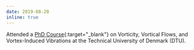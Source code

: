 ```yaml
---
date: 2019-08-20
inline: true
---
```


Attended a [PhD Course](http://vortex.compute.dtu.dk/index.html){:target="_blank"} on Vorticity, Vortical Flows, and Vortex-Induced Vibrations at the Technical University of Denmark (DTU).

